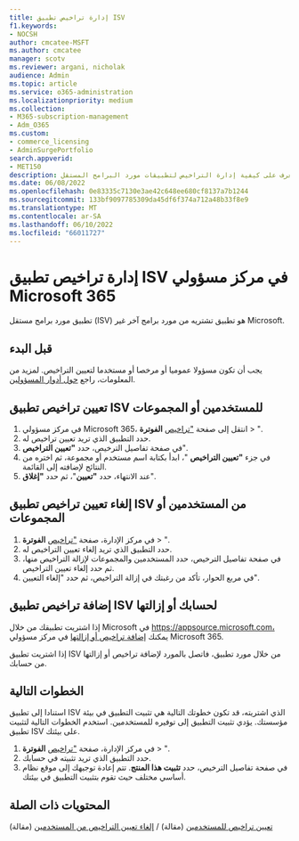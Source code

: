 ```yaml
---
title: إدارة تراخيص تطبيق ISV
f1.keywords:
- NOCSH
author: cmcatee-MSFT
ms.author: cmcatee
manager: scotv
ms.reviewer: argani, nicholak
audience: Admin
ms.topic: article
ms.service: o365-administration
ms.localizationpriority: medium
ms.collection:
- M365-subscription-management
- Adm_O365
ms.custom:
- commerce_licensing
- AdminSurgePortfolio
search.appverid:
- MET150
description: تعرف على كيفية إدارة التراخيص لتطبيقات مورد البرامج المستقل (ISV) في مركز مسؤولي Microsoft 365.
ms.date: 06/08/2022
ms.openlocfilehash: 0e83335c7130e3ae42c648ee680cf8137a7b1244
ms.sourcegitcommit: 133bf9097785309da45df6f374a712a48b33f8e9
ms.translationtype: MT
ms.contentlocale: ar-SA
ms.lasthandoff: 06/10/2022
ms.locfileid: "66011727"
---
```

# <a name="manage-isv-app-licenses-in-the-microsoft-365-admin-center"></a>إدارة تراخيص تطبيق ISV في مركز مسؤولي Microsoft 365

تطبيق مورد برامج مستقل (ISV) هو تطبيق تشتريه من مورد برامج آخر غير Microsoft.

## <a name="before-you-begin"></a>قبل البدء

يجب أن تكون مسؤولا عموميا أو مرخصا أو مستخدما لتعيين التراخيص. لمزيد من المعلومات، راجع [حول أدوار المسؤولين](../../admin/add-users/about-admin-roles.md).

## <a name="assign-isv-app-licenses-to-users-or-groups"></a>تعيين تراخيص تطبيق ISV للمستخدمين أو المجموعات

1. في مركز مسؤولي Microsoft 365، انتقل إلى صفحة <a href="https://go.microsoft.com/fwlink/p/?linkid=842264" target="_blank">"تراخيص</a> **الفوترة** > ".
2. حدد التطبيق الذي تريد تعيين تراخيص له.
3. في صفحة تفاصيل الترخيص، حدد **"تعيين التراخيص**".
4. في جزء **"تعيين التراخيص** "، ابدأ بكتابة اسم مستخدم أو مجموعة، ثم اختره من النتائج لإضافته إلى القائمة.
5. عند الانتهاء، حدد **"تعيين**"، ثم حدد **"إغلاق**".

## <a name="unassign-isv-app-licenses-from-users-or-groups"></a>إلغاء تعيين تراخيص تطبيق ISV من المستخدمين أو المجموعات

1. في مركز الإدارة، صفحة <a href="https://go.microsoft.com/fwlink/p/?linkid=842264" target="_blank">"تراخيص</a> **الفوترة** > ".
2. حدد التطبيق الذي تريد إلغاء تعيين التراخيص له.
3. في صفحة تفاصيل الترخيص، حدد المستخدمين والمجموعات لإزالة التراخيص منها، ثم حدد إلغاء تعيين التراخيص.
4. في مربع الحوار، تأكد من رغبتك في إزالة التراخيص، ثم حدد "إلغاء التعيين".

## <a name="add-or-remove-isv-app-licenses-for-your-account"></a>إضافة تراخيص تطبيق ISV لحسابك أو إزالتها

إذا اشتريت تطبيقك من خلال Microsoft في https://appsource.microsoft.com، يمكنك [إضافة تراخيص أو إزالتها](buy-licenses.md) في مركز مسؤولي Microsoft 365.

إذا اشتريت تطبيق ISV من خلال مورد تطبيق، فاتصل بالمورد لإضافة تراخيص أو إزالتها من حسابك.

## <a name="next-steps"></a>الخطوات التالية

استنادا إلى تطبيق ISV الذي اشتريته، قد تكون خطوتك التالية هي تثبيت التطبيق في بيئة مؤسستك. يؤدي تثبيت التطبيق إلى توفيره للمستخدمين. استخدم الخطوات التالية لتثبيت تطبيق ISV على بيئتك.

1. في مركز الإدارة، صفحة <a href="https://go.microsoft.com/fwlink/p/?linkid=842264" target="_blank">"تراخيص</a> **الفوترة** > ".
2. حدد التطبيق الذي تريد تثبيته في حسابك.
3. في صفحة تفاصيل الترخيص، حدد **تثبيت هذا المنتج**. تتم إعادة توجيهك إلى موقع نظام أساسي مختلف حيث تقوم بتثبيت التطبيق في بيئتك.

## <a name="related-content"></a>المحتويات ذات الصلة

[تعيين تراخيص للمستخدمين](../../admin/manage/assign-licenses-to-users.md) (مقالة) /
[إلغاء تعيين التراخيص من المستخدمين](../../admin/manage/remove-licenses-from-users.md) (مقالة)
